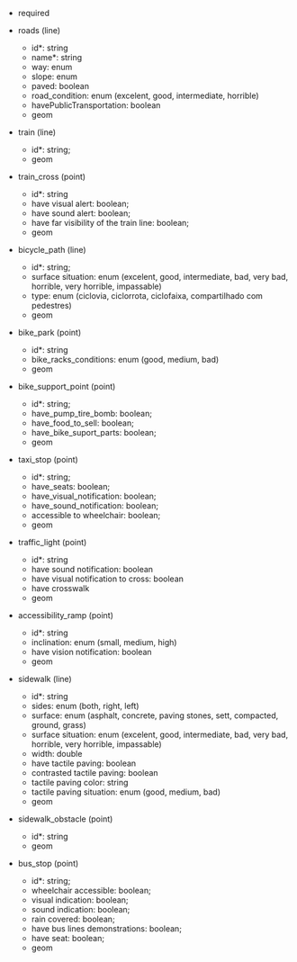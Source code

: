 * required

- roads (line)
  - id*: string
  - name*: string
  - way: enum
  - slope: enum
  - paved: boolean
  - road_condition: enum (excelent, good, intermediate, horrible)
  - havePublicTransportation: boolean
  - geom

- train (line)
  - id*: string;
  - geom

- train_cross (point)
  - id*: string
  - have visual alert: boolean;
  - have sound alert: boolean;
  - have far visibility of the train line: boolean;
  - geom

- bicycle_path (line)
  - id*: string;
  - surface situation: enum (excelent, good, intermediate, bad, very bad, horrible, very horrible, impassable)
  - type: enum (ciclovia, ciclorrota, ciclofaixa, compartilhado com pedestres)
  - geom

- bike_park (point)
  - id*: string
  - bike_racks_conditions: enum (good, medium, bad)
  - geom

- bike_support_point (point)
  - id*: string;
  - have_pump_tire_bomb: boolean;
  - have_food_to_sell: boolean;
  - have_bike_suport_parts: boolean;
  - geom

- taxi_stop (point)
  - id*: string;
  - have_seats: boolean;
  - have_visual_notification: boolean;
  - have_sound_notification: boolean;
  - accessible to wheelchair: boolean;
  - geom

- traffic_light (point)
  - id*: string
  - have sound notification: boolean
  - have visual notification to cross: boolean
  - have crosswalk
  - geom

- accessibility_ramp (point)
  - id*: string
  - inclination: enum (small, medium, high)
  - have vision notification: boolean
  - geom

- sidewalk (line)
  - id*: string
  - sides: enum (both, right, left)
  - surface: enum (asphalt, concrete, paving stones, sett, compacted, ground, grass)
  - surface situation: enum (excelent, good, intermediate, bad, very bad, horrible, very horrible, impassable)
  - width: double
  - have tactile paving: boolean
  - contrasted tactile paving: boolean
  - tactile paving color: string
  - tactile paving situation: enum (good, medium, bad)
  - geom

- sidewalk_obstacle (point)
  - id*: string
  - geom

- bus_stop (point)
  - id*: string;
  - wheelchair accessible: boolean;
  - visual indication: boolean;
  - sound indication: boolean;
  - rain covered: boolean;
  - have bus lines demonstrations: boolean;
  - have seat: boolean;
  - geom

